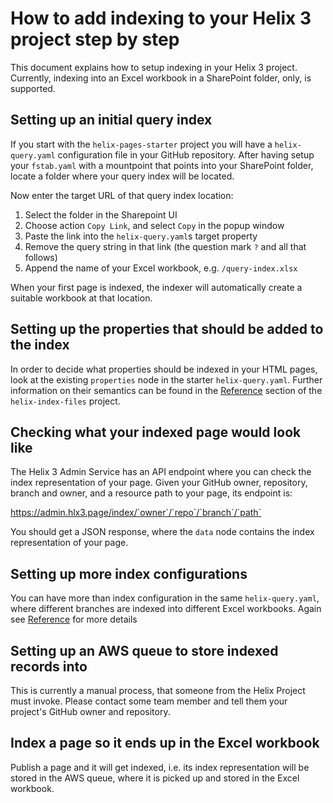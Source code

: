 # How to add indexing to your Helix 3 project step by step

This document explains how to setup indexing in your Helix 3 project. Currently, indexing into
an Excel workbook in a SharePoint folder, only, is supported.

## Setting up an initial query index

If you start with the `helix-pages-starter` project you will have a `helix-query.yaml` configuration
file in your GitHub repository. After having setup your `fstab.yaml` with a mountpoint that points
into your SharePoint folder, locate a folder where your query index will be located.

Now enter the target URL of that query index location:

1. Select the folder in the Sharepoint UI
2. Choose action `Copy Link`, and select `Copy` in the popup window
3. Paste the link into the `helix-query.yaml`s target property
4. Remove the query string in that link (the question mark `?` and all that follows)
5. Append the name of your Excel workbook, e.g. `/query-index.xlsx`

When your first page is indexed, the indexer will automatically create a suitable workbook at
that location.

## Setting up the properties that should be added to the index

In order to decide what properties should be indexed in your HTML pages, look at the existing
`properties` node in the starter `helix-query.yaml`. Further information on their semantics can be
found in the [Reference](https://github.com/adobe/helix-index-files#reference) section of the
`helix-index-files` project.

## Checking what your indexed page would look like

The Helix 3 Admin Service has an API endpoint where you can check the index representation of
your page. Given your GitHub owner, repository, branch and owner, and a resource path to your
page, its endpoint is:

https://admin.hlx3.page/index/`owner`/`repo`/`branch`/`path`

You should get a JSON response, where the `data` node contains the index representation of
your page.

## Setting up more index configurations

You can have more than index configuration in the same `helix-query.yaml`, where different
branches are indexed into different Excel workbooks. Again see
[Reference](https://github.com/adobe/helix-index-files#reference) for more details

## Setting up an AWS queue to store indexed records into

This is currently a manual process, that someone from the Helix Project must invoke. Please contact
some team member and tell them your project's GitHub owner and repository.

## Index a page so it ends up in the Excel workbook

Publish a page and it will get indexed, i.e. its index representation will be stored in the AWS
queue, where it is picked up and stored in the Excel workbook.
